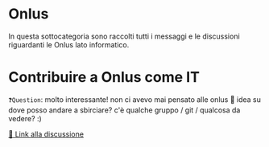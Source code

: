 # Onlus
In questa sottocategoria sono raccolti tutti i messaggi e le discussioni riguardanti le Onlus lato informatico.

# Contribuire a Onlus come IT
`❓Question`: molto interessante! non ci avevo mai pensato alle onlus 🤔 idea su dove posso andare a sbirciare? c'è qualche gruppo / git / qualcosa da vedere? :)

[🔗 Link alla discussione](https://t.me/ptkdev_support_italian/488019/787733)
